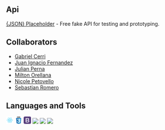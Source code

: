 ## Api 
[{JSON} Placeholder](https://jsonplaceholder.typicode.com/) - Free fake API for testing and prototyping.

## Collaborators
- [Gabriel Cerri](https://github.com/gabrielcerri)
- [Juan Ignacio Fernandez](https://github.com/ferdezjuani)
- [Julian Perna](https://github.com/julianperna) 
- [Milton Orellana](https://github.com/orellanamilton)
- [Nicole Petovello](https://github.com/NickyPeto)
- [Sebastian Romero](http://github.com/sebaromero)

## Languages and Tools
<code><img height="20" src="https://raw.githubusercontent.com/github/explore/80688e429a7d4ef2fca1e82350fe8e3517d3494d/topics/react/react.png"></code>
<code><img height="20" src="https://raw.githubusercontent.com/github/explore/80688e429a7d4ef2fca1e82350fe8e3517d3494d/topics/css/css.png"></code>
<code><img height="20" src="https://raw.githubusercontent.com/github/explore/80688e429a7d4ef2fca1e82350fe8e3517d3494d/topics/bootstrap/bootstrap.png"></code>
<code><img height="20" src="https://img.stackshare.io/service/8846/preview.png"></code>
<code><img height="20" src="https://img.favpng.com/2/4/5/logo-axios-font-brand-javascript-png-favpng-tz0C5kBUyAg7gddY29bqcfTqB.jpg"></code>
<code><img height="20" src="https://cdn.worldvectorlogo.com/logos/react-router.svg"></code>
